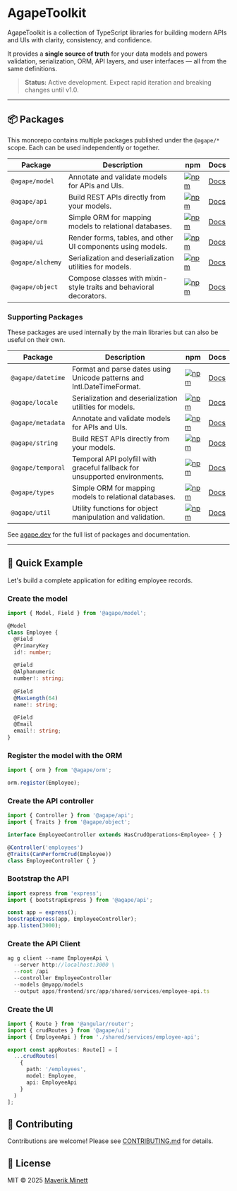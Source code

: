 # AgapeToolkit

AgapeToolkit is a collection of TypeScript libraries for building modern APIs
and UIs with clarity, consistency, and confidence.

It provides a **single source of truth** for your data models and powers validation,
serialization, ORM, API layers, and user interfaces — all from the same definitions.

> **Status:** Active development. Expect rapid iteration and breaking changes until v1.0.

---

## 📦 Packages

This monorepo contains multiple packages published under the `@agape/*` scope. Each can be used independently or together.

| Package            | Description                                                        | npm                                                                 | Docs                                   |
| ------------------ | ------------------------------------------------------------------ | ------------------------------------------------------------------- |----------------------------------------|
| `@agape/model`     | Annotate and validate models for APIs and UIs.                     | [![npm](https://img.shields.io/npm/v/@agape/model.svg)](https://www.npmjs.com/package/@agape/model) | [Docs](https://agape.dev/api)          |
| `@agape/api`       | Build REST APIs directly from your models.                         | [![npm](https://img.shields.io/npm/v/@agape/api.svg)](https://www.npmjs.com/package/@agape/api) | [Docs](https://agape.dev/docs/api)     |
| `@agape/orm`       | Simple ORM for mapping models to relational databases.             | [![npm](https://img.shields.io/npm/v/@agape/orm.svg)](https://www.npmjs.com/package/@agape/orm) | [Docs](https://agape.dev/docs/orm)     |
| `@agape/ui`        | Render forms, tables, and other UI components using models.         | [![npm](https://img.shields.io/npm/v/@agape/ui.svg)](https://www.npmjs.com/package/@agape/ui) | [Docs](https://agape.dev/docs/ui)       |
| `@agape/alchemy`   | Serialization and deserialization utilities for models.            | [![npm](https://img.shields.io/npm/v/@agape/alchemy.svg)](https://www.npmjs.com/package/@agape/alchemy) | [Docs](https://agape.dev/docs/alchemy) |
| `@agape/object`    | Compose classes with mixin-style traits and behavioral decorators.  | [![npm](https://img.shields.io/npm/v/@agape/object.svg)](https://www.npmjs.com/package/@agape/object) | [Docs](https://agape.dev/docs/object)   |

### Supporting Packages

These packages are used internally by the main libraries but can also be useful on their own.


| Package           | Description                                                        | npm                                                                                                       | Docs                          |
|-------------------| ------------------------------------------------------------------ |-----------------------------------------------------------------------------------------------------------|-------------------------------|
| `@agape/datetime` | Format and parse dates using Unicode patterns and Intl.DateTimeFormat. | [![npm](https://img.shields.io/npm/v/@agape/datetime.svg)](https://www.npmjs.com/package/@agape/datetime) | [Docs](https://agape.dev/api) |
| `@agape/locale`   | Serialization and deserialization utilities for models.            | [![npm](https://img.shields.io/npm/v/@agape/locale.svg)](https://www.npmjs.com/package/@agape/locale)     | [Docs](https://agape.dev/api) |
| `@agape/metadata` | Annotate and validate models for APIs and UIs.                     | [![npm](https://img.shields.io/npm/v/@agape/metadata.svg)](https://www.npmjs.com/package/@agape/metadata) | [Docs](https://agape.dev/api) |
| `@agape/string`   | Build REST APIs directly from your models.                         | [![npm](https://img.shields.io/npm/v/@agape/string.svg)](https://www.npmjs.com/package/@agape/string)     | [Docs](https://agape.dev/api) |
| `@agape/temporal` | Temporal API polyfill with graceful fallback for unsupported environments. | [![npm](https://img.shields.io/npm/v/@agape/temporal.svg)](https://www.npmjs.com/package/@agape/temporal) | [Docs](https://agape.dev/api) |
| `@agape/types`    | Simple ORM for mapping models to relational databases.             | [![npm](https://img.shields.io/npm/v/@agape/types.svg)](https://www.npmjs.com/package/@agape/types)       | [Docs](https://agape.dev/api) |
| `@agape/util`     | Utility functions for object manipulation and validation.          | [![npm](https://img.shields.io/npm/v/@agape/util.svg)](https://www.npmjs.com/package/@agape/util)           | [Docs](https://agape.dev/api) |


See [agape.dev](https://agape.dev) for the full list of packages and documentation.

---

## 🚀 Quick Example

Let's build a complete application for editing employee records.

### Create the model

```ts
import { Model, Field } from '@agape/model';

@Model
class Employee {
  @Field
  @PrimaryKey
  id!: number;
  
  @Field 
  @Alphanumeric
  number!: string;
  
  @Field 
  @MaxLength(64)
  name!: string;
  
  @Field
  @Email
  email!: string;
}
```

### Register the model with the ORM

```ts
import { orm } from '@agape/orm';

orm.register(Employee);
```

### Create the API controller

```ts
import { Controller } from '@agape/api';
import { Traits } from '@agape/object';

interface EmployeeController extends HasCrudOperations<Employee> { }

@Controller('employees')
@Traits(CanPerformCrud(Employee))
class EmployeeController { }
```

### Bootstrap the API

```ts
import express from 'express';
import { bootstrapExpress } from '@agape/api';

const app = express();
boostrapExpress(app, EmployeeController);
app.listen(3000);
```

### Create the API Client

```ts
ag g client --name EmployeeApi \
  --server http://localhost:3000 \
  --root /api
  --controller EmployeeController
  --models @myapp/models
  --output apps/frontend/src/app/shared/services/employee-api.ts
```

### Create the UI

```ts
import { Route } from '@angular/router';
import { crudRoutes } from '@agape/ui';
import { EmployeeApi } from './shared/services/employee-api';

export const appRoutes: Route[] = [
  ...crudRoutes(
    { 
      path: '/employees',
      model: Employee,
      api: EmployeeApi
    }
  )      
];
```

## 🤝 Contributing

Contributions are welcome! Please see [CONTRIBUTING.md](CONTRIBUTING.md) for details.

## 📄 License

MIT © 2025 [Maverik Minett](https://github.com/maverikminett)
